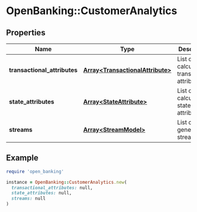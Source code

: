 # OpenBanking::CustomerAnalytics

## Properties

| Name | Type | Description | Notes |
| ---- | ---- | ----------- | ----- |
| **transactional_attributes** | [**Array&lt;TransactionalAttribute&gt;**](TransactionalAttribute.md) | List of calculated transactional attributes |  |
| **state_attributes** | [**Array&lt;StateAttribute&gt;**](StateAttribute.md) | List of calculated state attributes |  |
| **streams** | [**Array&lt;StreamModel&gt;**](StreamModel.md) | List of generated streams |  |

## Example

```ruby
require 'open_banking'

instance = OpenBanking::CustomerAnalytics.new(
  transactional_attributes: null,
  state_attributes: null,
  streams: null
)
```

